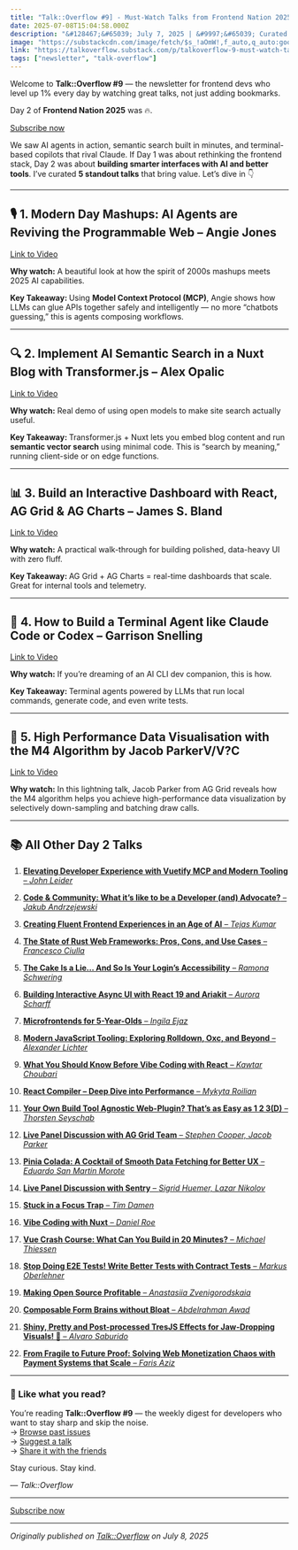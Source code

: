 ```yaml
---
title: "Talk::Overflow #9] - Must-Watch Talks from Frontend Nation 2025: Day 2"
date: 2025-07-08T15:04:58.000Z
description: "&#128467;&#65039; July 7, 2025 | &#9997;&#65039; Curated by ValPetal Tech Labs"
image: "https://substackcdn.com/image/fetch/$s_!aOmW!,f_auto,q_auto:good,fl_progressive:steep/https%3A%2F%2Fsubstack-post-media.s3.amazonaws.com%2Fpublic%2Fimages%2F56164647-932c-4f1b-a724-8e3b52567a85_1024x1024.png"
link: "https://talkoverflow.substack.com/p/talkoverflow-9-must-watch-talks-from"
tags: ["newsletter", "talk-overflow"]
---
```


<p>Welcome to <strong>Talk::Overflow #9</strong> &#8212; the newsletter for frontend devs who level up 1% every day by watching great talks, not just adding bookmarks.</p><p>Day 2 of <strong>Frontend Nation 2025</strong> was &#128293;.</p><p class="button-wrapper" data-attrs="{&quot;url&quot;:&quot;https://talkoverflow.substack.com/subscribe?&quot;,&quot;text&quot;:&quot;Subscribe now&quot;,&quot;action&quot;:null,&quot;class&quot;:null}" data-component-name="ButtonCreateButton"><a class="button primary" href="https://talkoverflow.substack.com/subscribe?"><span>Subscribe now</span></a></p><p>We saw AI agents in action, semantic search built in minutes, and terminal-based copilots that rival Claude. If Day 1 was about rethinking the frontend stack, Day 2 was about <strong>building smarter interfaces with AI and better tools</strong>. I&#8217;ve curated <strong>5 standout talks</strong> that bring value. Let&#8217;s dive in &#128071;</p><div><hr></div><h2><strong>&#127897;&#65039; 1. Modern Day Mashups: AI Agents are Reviving the Programmable Web &#8211; Angie Jones</strong></h2><p><a href="https://www.youtube.com/watch?v=p9kXUKwnkGU">Link to Video</a></p><p><strong>Why watch:</strong> A beautiful look at how the spirit of 2000s mashups meets 2025 AI capabilities.</p><p><strong>Key Takeaway: </strong>Using <strong>Model Context Protocol (MCP)</strong>, Angie shows how LLMs can glue APIs together safely and intelligently &#8212; no more &#8220;chatbots guessing,&#8221; this is agents composing workflows.</p><div><hr></div><h2><strong>&#128269; 2. Implement AI Semantic Search in a Nuxt Blog with Transformer.js &#8211; Alex Opalic</strong></h2><p><a href="https://www.youtube.com/watch?v=5htM6uWyr5g">Link to Video</a></p><p><strong>Why watch:</strong> Real demo of using open models to make site search actually useful.</p><p><strong>Key Takeaway: </strong>Transformer.js + Nuxt lets you embed blog content and run <strong>semantic vector search</strong> using minimal code. This is &#8220;search by meaning,&#8221; running client-side or on edge functions.</p><div><hr></div><h2><strong>&#128202; 3. Build an Interactive Dashboard with React, AG Grid &amp; AG Charts &#8211; James S. Bland</strong></h2><p><a href="https://www.youtube.com/watch?v=cMmxeuam_uU">Link to Video</a></p><p><strong>Why watch:</strong> A practical walk-through for building polished, data-heavy UI with zero fluff.</p><p><strong>Key Takeaway: </strong>AG Grid + AG Charts = real-time dashboards that scale. Great for internal tools and telemetry.</p><div><hr></div><h2><strong>&#129504; 4. How to Build a Terminal Agent like Claude Code or Codex &#8211; Garrison Snelling</strong></h2><p><a href="https://www.youtube.com/watch?v=7aL0XSoXeT8">Link to Video</a></p><p><strong>Why watch:</strong> If you&#8217;re dreaming of an AI CLI dev companion, this is how.</p><p><strong>Key Takeaway: </strong>Terminal agents powered by LLMs that run local commands, generate code, and even write tests.</p><div><hr></div><h2><strong>&#128184; 5. High Performance Data Visualisation with the M4 Algorithm by Jacob ParkerV/V?C</strong></h2><p><a href="https://www.youtube.com/watch?v=AZFy0_ldwWc">Link to Video</a></p><p><strong>Why watch:</strong> In this lightning talk, Jacob Parker from AG Grid reveals how the M4 algorithm helps you achieve high-performance data visualization by selectively down-sampling and batching draw calls.</p><div><hr></div><h2><strong>&#128218; All Other Day 2 Talks</strong></h2><ol><li><p><strong><a href="https://www.youtube.com/watch?v=byDyxCbCk-k">Elevating Developer Experience with Vuetify MCP and Modern Tooling</a></strong><a href="https://www.youtube.com/watch?v=byDyxCbCk-k"> &#8211; </a><em><a href="https://www.youtube.com/watch?v=byDyxCbCk-k">John Leider</a></em></p></li><li><p><strong><a href="https://www.youtube.com/watch?v=1cNdvdjNEvE">Code &amp; Community: What it&#8217;s like to be a Developer (and) Advocate?</a></strong><a href="https://www.youtube.com/watch?v=1cNdvdjNEvE"> &#8211; </a><em><a href="https://www.youtube.com/watch?v=1cNdvdjNEvE">Jakub Andrzejewski</a></em></p></li><li><p><strong><a href="https://www.youtube.com/watch?v=-JjD6IbRrNM">Creating Fluent Frontend Experiences in an Age of AI</a></strong><a href="https://www.youtube.com/watch?v=-JjD6IbRrNM"> &#8211; </a><em><a href="https://www.youtube.com/watch?v=-JjD6IbRrNM">Tejas Kumar</a></em></p></li><li><p><strong><a href="https://www.youtube.com/watch?v=B9sKF2jOhc8">The State of Rust Web Frameworks: Pros, Cons, and Use Cases</a></strong><a href="https://www.youtube.com/watch?v=B9sKF2jOhc8"> &#8211; </a><em><a href="https://www.youtube.com/watch?v=B9sKF2jOhc8">Francesco Ciulla</a></em></p></li><li><p><strong><a href="https://www.youtube.com/watch?v=18cUMs24jM4">The Cake Is a Lie&#8230; And So Is Your Login&#8217;s Accessibility</a></strong><a href="https://www.youtube.com/watch?v=18cUMs24jM4"> &#8211; </a><em><a href="https://www.youtube.com/watch?v=18cUMs24jM4">Ramona Schwering</a></em></p></li><li><p><strong><a href="https://www.youtube.com/watch?v=4aEC02s3bWk">Building Interactive Async UI with React 19 and Ariakit</a></strong><a href="https://www.youtube.com/watch?v=4aEC02s3bWk"> &#8211; </a><em><a href="https://www.youtube.com/watch?v=4aEC02s3bWk">Aurora Scharff</a></em></p></li><li><p><strong><a href="https://www.youtube.com/watch?v=rywwN_X8tXc">Microfrontends for 5-Year-Olds</a></strong><a href="https://www.youtube.com/watch?v=rywwN_X8tXc"> &#8211; </a><em><a href="https://www.youtube.com/watch?v=rywwN_X8tXc">Ingila Ejaz</a></em></p></li><li><p><strong><a href="https://www.youtube.com/watch?v=3JXnolkKd_E">Modern JavaScript Tooling: Exploring Rolldown, Oxc, and Beyond</a></strong><a href="https://www.youtube.com/watch?v=3JXnolkKd_E"> &#8211; </a><em><a href="https://www.youtube.com/watch?v=3JXnolkKd_E">Alexander Lichter</a></em></p></li><li><p><strong><a href="https://www.youtube.com/watch?v=GwYVAD2emfo">What You Should Know Before Vibe Coding with React</a></strong><a href="https://www.youtube.com/watch?v=GwYVAD2emfo"> &#8211; </a><em><a href="https://www.youtube.com/watch?v=GwYVAD2emfo">Kawtar Choubari</a></em></p></li><li><p><strong><a href="https://www.youtube.com/watch?v=6OXb96JwdbI">React Compiler &#8211; Deep Dive into Performance</a></strong><a href="https://www.youtube.com/watch?v=6OXb96JwdbI"> &#8211; </a><em><a href="https://www.youtube.com/watch?v=6OXb96JwdbI">Mykyta Roilian</a></em></p></li><li><p><strong><a href="https://www.youtube.com/watch?v=7Y8MbIAqweE">Your Own Build Tool Agnostic Web-Plugin? That&#8217;s as Easy as 1 2 3(D)</a></strong><a href="https://www.youtube.com/watch?v=7Y8MbIAqweE"> &#8211; </a><em><a href="https://www.youtube.com/watch?v=7Y8MbIAqweE">Thorsten Seyschab</a></em></p></li><li><p><strong><a href="https://www.youtube.com/watch?v=7TjatuRzraQ">Live Panel Discussion with AG Grid Team</a></strong><a href="https://www.youtube.com/watch?v=7TjatuRzraQ"> &#8211; </a><em><a href="https://www.youtube.com/watch?v=7TjatuRzraQ">Stephen Cooper, Jacob Parker</a></em></p></li><li><p><strong><a href="https://www.youtube.com/watch?v=3ZyW4uYJVes">Pinia Colada: A Cocktail of Smooth Data Fetching for Better UX</a></strong><a href="https://www.youtube.com/watch?v=3ZyW4uYJVes"> &#8211; </a><em><a href="https://www.youtube.com/watch?v=3ZyW4uYJVes">Eduardo San Martin Morote</a></em></p></li><li><p><strong><a href="https://www.youtube.com/watch?v=7TjatuRzraQ">Live Panel Discussion with Sentry</a></strong><a href="https://www.youtube.com/watch?v=7TjatuRzraQ"> &#8211; </a><em><a href="https://www.youtube.com/watch?v=7TjatuRzraQ">Sigrid Huemer, Lazar Nikolov</a></em></p></li><li><p><strong><a href="https://www.youtube.com/watch?v=JO6RJaZKCek">Stuck in a Focus Trap</a></strong><a href="https://www.youtube.com/watch?v=JO6RJaZKCek"> &#8211; </a><em><a href="https://www.youtube.com/watch?v=JO6RJaZKCek">Tim Damen</a></em></p></li><li><p><strong><a href="https://www.youtube.com/watch?v=J0c9vIleO9U">Vibe Coding with Nuxt</a></strong><a href="https://www.youtube.com/watch?v=J0c9vIleO9U"> &#8211; </a><em><a href="https://www.youtube.com/watch?v=J0c9vIleO9U">Daniel Roe</a></em></p></li><li><p><strong><a href="https://www.youtube.com/watch?v=DwAALWjn8Uk">Vue Crash Course: What Can You Build in 20 Minutes?</a></strong><a href="https://www.youtube.com/watch?v=DwAALWjn8Uk"> &#8211; </a><em><a href="https://www.youtube.com/watch?v=DwAALWjn8Uk">Michael Thiessen</a></em></p></li><li><p><strong><a href="https://www.youtube.com/watch?v=KTcFSalQ2EI">Stop Doing E2E Tests! Write Better Tests with Contract Tests</a></strong><a href="https://www.youtube.com/watch?v=KTcFSalQ2EI"> &#8211; </a><em><a href="https://www.youtube.com/watch?v=KTcFSalQ2EI">Markus Oberlehner</a></em></p></li><li><p><strong><a href="https://www.youtube.com/watch?v=Kaxv74KNLgM">Making Open Source Profitable</a></strong><a href="https://www.youtube.com/watch?v=Kaxv74KNLgM"> &#8211; </a><em><a href="https://www.youtube.com/watch?v=Kaxv74KNLgM">Anastasiia Zvenigorodskaia</a></em></p></li><li><p><strong><a href="https://www.youtube.com/watch?v=1r-AHZP_0Ec">Composable Form Brains without Bloat</a></strong><a href="https://www.youtube.com/watch?v=1r-AHZP_0Ec"> &#8211; </a><em><a href="https://www.youtube.com/watch?v=1r-AHZP_0Ec">Abdelrahman Awad</a></em></p></li><li><p><strong><a href="https://www.youtube.com/watch?v=LJo0W0gZIUM">Shiny, Pretty and Post-processed TresJS Effects for Jaw-Dropping Visuals! &#129327;</a></strong><a href="https://www.youtube.com/watch?v=LJo0W0gZIUM"> &#8211; </a><em><a href="https://www.youtube.com/watch?v=LJo0W0gZIUM">Alvaro Saburido</a></em></p></li><li><p><strong><a href="https://www.youtube.com/watch?v=0LB-Evlo00s">From Fragile to Future Proof: Solving Web Monetization Chaos with Payment Systems that Scale</a></strong><a href="https://www.youtube.com/watch?v=0LB-Evlo00s"> &#8211; </a><em><a href="https://www.youtube.com/watch?v=0LB-Evlo00s">Faris Aziz</a></em></p></li></ol><div><hr></div><h3><strong>&#128172; Like what you read?</strong></h3><p>You&#8217;re reading <strong>Talk::Overflow #9</strong> &#8212; the weekly digest for developers who want to stay sharp and skip the noise.<br>&#8594; <a href="https://talkoverflow.substack.com/archive">Browse past issues</a><br>&#8594; <a href="http://to:%20valpetaltechlabs@gmail.com/">Suggest a talk</a><br>&#8594; <a href="https://talkoverflow.substack.com/">Share it with the friends</a></p><p>Stay curious. Stay kind.</p><p>&#8212; <em>Talk::Overflow</em></p><div><hr></div><p class="button-wrapper" data-attrs="{&quot;url&quot;:&quot;https://talkoverflow.substack.com/subscribe?&quot;,&quot;text&quot;:&quot;Subscribe now&quot;,&quot;action&quot;:null,&quot;class&quot;:null}" data-component-name="ButtonCreateButton"><a class="button primary" href="https://talkoverflow.substack.com/subscribe?"><span>Subscribe now</span></a></p>

---

*Originally published on [Talk::Overflow](https://talkoverflow.substack.com/p/talkoverflow-9-must-watch-talks-from) on July 8, 2025*
